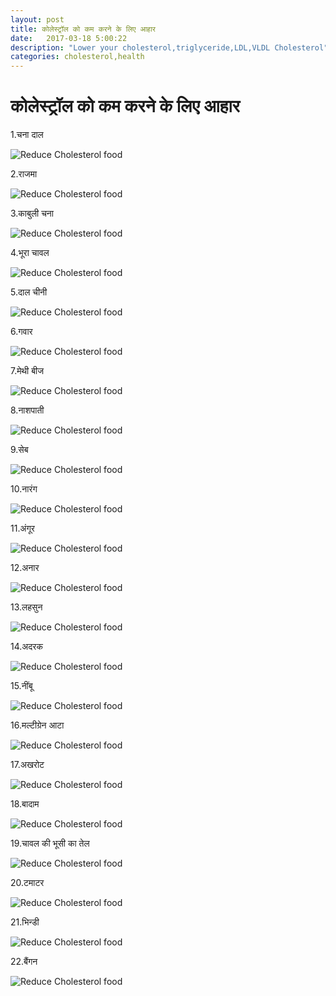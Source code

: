 ```yaml
---
layout: post
title: कोलेस्ट्रॉल को कम करने के लिए आहार
date:   2017-03-18 5:00:22
description: "Lower your cholesterol,triglyceride,LDL,VLDL Cholesterol"
categories: cholesterol,health
---
```

# कोलेस्ट्रॉल को कम करने के लिए आहार
1.चना दाल

![Reduce Cholesterol food ](https://raw.githubusercontent.com/vishnu1991/estivo/master/assets/images/chana-dal.jpg)

2.राजमा

![Reduce Cholesterol food ](https://raw.githubusercontent.com/vishnu1991/estivo/master/assets/images/Rajma_Masala_foodfood-compressed.jpg)

3.काबुली चना

![Reduce Cholesterol food ](https://raw.githubusercontent.com/vishnu1991/estivo/master/assets/images/indian-chick-peas55-compressed.jpg)

4.भूरा चावल

![Reduce Cholesterol food ](https://raw.githubusercontent.com/vishnu1991/estivo/master/assets/images/brown-rice-compressed.jpg)

5.दाल चीनी 

![Reduce Cholesterol food ](https://raw.githubusercontent.com/vishnu1991/estivo/master/assets/images/Dalchini.jpg)

6.गवार 

![Reduce Cholesterol food ](https://raw.githubusercontent.com/vishnu1991/estivo/master/assets/images/gavar-cluster%20bean-compressed.jpg)

7.मेथी बीज 

![Reduce Cholesterol food ](https://raw.githubusercontent.com/vishnu1991/estivo/master/assets/images/fenugreek-seeds-compressed.jpg)

8.नाशपाती 

![Reduce Cholesterol food ](https://raw.githubusercontent.com/vishnu1991/estivo/master/assets/images/pear-benefits-03-16-02-compressed.jpg)

9.सेब

![Reduce Cholesterol food ](https://raw.githubusercontent.com/vishnu1991/estivo/master/assets/images/apple-fruit-compressed.jpg)

10.नारंग 

![Reduce Cholesterol food ](https://raw.githubusercontent.com/vishnu1991/estivo/master/assets/images/01-compressed.jpg)

11.अंगूर 

![Reduce Cholesterol food ](https://raw.githubusercontent.com/vishnu1991/estivo/master/assets/images/01-compressed.jpg)

12.अनार

![Reduce Cholesterol food ](https://raw.githubusercontent.com/vishnu1991/estivo/master/assets/images/fotolia_19716263_x-compressed.jpg)

13.लहसुन

![Reduce Cholesterol food ](https://raw.githubusercontent.com/vishnu1991/estivo/master/assets/images/01-compressed.jpg)

14.अदरक

![Reduce Cholesterol food ](https://raw.githubusercontent.com/vishnu1991/estivo/master/assets/images/Ginger(1)-compressed.jpg)

15.नींबू

![Reduce Cholesterol food ](https://raw.githubusercontent.com/vishnu1991/estivo/master/assets/images/Lemon-easter-biscuits-hero-1d74c01d-8906-45fe-8135-322f0520c434-0-472x310-compressed.jpg)

16.मल्टीग्रेन आटा

![Reduce Cholesterol food ](https://raw.githubusercontent.com/vishnu1991/estivo/master/assets/images/01-compressed.jpg)

17.अखरोट

![Reduce Cholesterol food ](https://raw.githubusercontent.com/vishnu1991/estivo/master/assets/images/akhrot-compressed.jpg)

18.बादाम

![Reduce Cholesterol food ](https://raw.githubusercontent.com/vishnu1991/estivo/master/assets/images/0000206_badam-american-1kg-compressed.jpg)

19.चावल की भूसी का तेल

![Reduce Cholesterol food ](https://raw.githubusercontent.com/vishnu1991/estivo/master/assets/images/14338570801369_Fortune_Rice_Bran_Oil_Pouchjpg-compressed.jpg)

20.टमाटर

![Reduce Cholesterol food ](https://raw.githubusercontent.com/vishnu1991/estivo/master/assets/images/01-compressed.jpg)

21.भिन्डी

![Reduce Cholesterol food ](https://raw.githubusercontent.com/vishnu1991/estivo/master/assets/images/01-compressed.jpg)

22.बैंगन

![Reduce Cholesterol food ](https://raw.githubusercontent.com/vishnu1991/estivo/master/assets/images/01-compressed.jpg)
